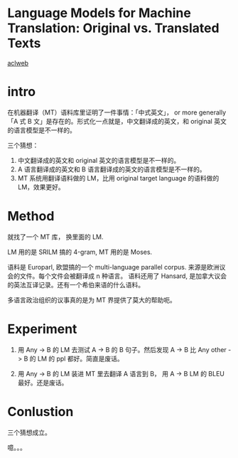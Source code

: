 # Language Models for Machine Translation: Original vs. Translated Texts

[aclweb](http://www.aclweb.org/anthology/D11-1034)

# intro

在机器翻译（MT）语料库里证明了一件事情：「中式英文」， or more generally 「A 式 B 文」是存在的。形式化一点就是，中文翻译成的英文，和 original 英文的语言模型是不一样的。

三个猜想：

1. 中文翻译成的英文和 original 英文的语言模型是不一样的。
2. A 语言翻译成的英文和 B 语言翻译成的英文的语言模型是不一样的。
3. MT 系统用翻译语料做的 LM，比用 original target language 的语料做的 LM，效果更好。

# Method

就找了一个 MT 库， 换里面的 LM.

LM 用的是 SRILM 搞的 4-gram, MT 用的是 Moses.

语料是 Europarl, 欧盟搞的一个 multi-language parallel corpus. 来源是欧洲议会的文件。每个文件会被翻译成 n 种语言。 语料还用了 Hansard, 是加拿大议会的英法互译记录。还有一个希伯来语的什么语料。

多语言政治组织的议事真的是为 MT 界提供了莫大的帮助呃。

# Experiment

1. 用 Any -> B 的 LM 去测试 A -> B 的 B 句子。然后发现 A -> B 比 Any other -> B 的 LM 的 ppl 都好。简直是废话。

2. 用 Any -> B 的 LM 装进 MT 里去翻译 A 语言到 B， 用 A -> B LM 的 BLEU 最好。还是废话。

# Conlustion

三个猜想成立。

噫。。。

















